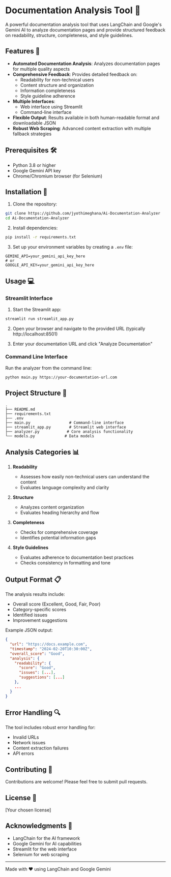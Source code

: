 # Documentation Analysis Tool 📝

A powerful documentation analysis tool that uses LangChain and Google's Gemini AI to analyze documentation pages and provide structured feedback on readability, structure, completeness, and style guidelines.

## Features 🌟

- **Automated Documentation Analysis**: Analyzes documentation pages for multiple quality aspects
- **Comprehensive Feedback**: Provides detailed feedback on:
  - Readability for non-technical users
  - Content structure and organization
  - Information completeness
  - Style guideline adherence
- **Multiple Interfaces**: 
  - Web interface using Streamlit
  - Command-line interface
- **Flexible Output**: Results available in both human-readable format and downloadable JSON
- **Robust Web Scraping**: Advanced content extraction with multiple fallback strategies

## Prerequisites 🛠️

- Python 3.8 or higher
- Google Gemini API key
- Chrome/Chromium browser (for Selenium)

## Installation 🔧

1. Clone the repository:
```bash
git clone https://github.com/jyothimeghana/Ai-Documentation-Analyzer
cd Ai-Documentation-Analyzer
```

2. Install dependencies:
```bash
pip install -r requirements.txt
```

3. Set up your environment variables by creating a `.env` file:
```env
GEMINI_API=your_gemini_api_key_here
# or
GOOGLE_API_KEY=your_gemini_api_key_here
```

## Usage 💻

### Streamlit Interface

1. Start the Streamlit app:
```bash
streamlit run streamlit_app.py
```

2. Open your browser and navigate to the provided URL (typically http://localhost:8501)

3. Enter your documentation URL and click "Analyze Documentation"

### Command Line Interface

Run the analyzer from the command line:
```bash
python main.py https://your-documentation-url.com
```

## Project Structure 📁

```
.
├── README.md
├── requirements.txt
├── .env
├── main.py                 # Command-line interface
├── streamlit_app.py        # Streamlit web interface
├── analyzer.py            # Core analysis functionality
└── models.py             # Data models
```

## Analysis Categories 📊

1. **Readability**
   - Assesses how easily non-technical users can understand the content
   - Evaluates language complexity and clarity

2. **Structure**
   - Analyzes content organization
   - Evaluates heading hierarchy and flow

3. **Completeness**
   - Checks for comprehensive coverage
   - Identifies potential information gaps

4. **Style Guidelines**
   - Evaluates adherence to documentation best practices
   - Checks consistency in formatting and tone

## Output Format 📋

The analysis results include:
- Overall score (Excellent, Good, Fair, Poor)
- Category-specific scores
- Identified issues
- Improvement suggestions

Example JSON output:
```json
{
  "url": "https://docs.example.com",
  "timestamp": "2024-02-20T10:30:00Z",
  "overall_score": "Good",
  "analysis": {
    "readability": {
      "score": "Good",
      "issues": [...],
      "suggestions": [...]
    },
    ...
  }
}
```

## Error Handling 🔍

The tool includes robust error handling for:
- Invalid URLs
- Network issues
- Content extraction failures
- API errors

## Contributing 🤝

Contributions are welcome! Please feel free to submit pull requests.

## License 📄

[Your chosen license]

## Acknowledgments 🙏

- LangChain for the AI framework
- Google Gemini for AI capabilities
- Streamlit for the web interface
- Selenium for web scraping

---
Made with ❤️ using LangChain and Google Gemini 

